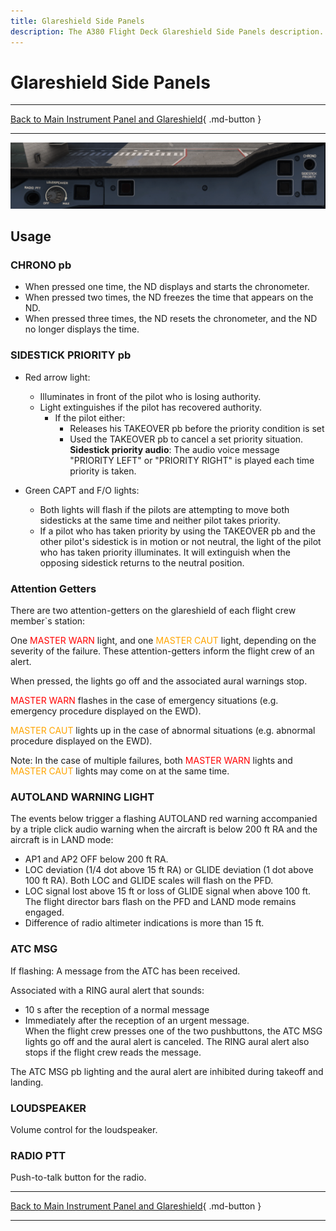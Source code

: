```yaml
---
title: Glareshield Side Panels
description: The A380 Flight Deck Glareshield Side Panels description.
---
```


# Glareshield Side Panels

---

[Back to Main Instrument Panel and Glareshield](../overviews/main-glare.md){ .md-button }

---

![img.png](../../../assets/a380x-briefing/flight-deck/glare/glareshield-side.png)

## Usage

### CHRONO pb

- When pressed one time, the ND displays and starts the chronometer.
- When pressed two times, the ND freezes the time that appears on the ND.
- When pressed three times, the ND resets the chronometer, and the ND no longer displays the time.

### SIDESTICK PRIORITY pb

- Red arrow light:
    - Illuminates in front of the pilot who is losing authority.
    - Light extinguishes if the pilot has recovered authority.
        - If the pilot either:
            - Releases his TAKEOVER pb before the priority condition is set
            - Used the TAKEOVER pb to cancel a set priority situation.<br/>
              **Sidestick priority audio**: The audio voice message "PRIORITY LEFT" or "PRIORITY RIGHT" is played each 
              time priority is taken.

- Green CAPT and F/O lights:
    - Both lights will flash if the pilots are attempting to move both sidesticks at the same time and neither pilot 
      takes priority.
    - If a pilot who has taken priority by using the TAKEOVER pb and the other pilot's sidestick is in motion or not 
      neutral, the light of the pilot who has taken priority illuminates. It will extinguish when the opposing sidestick 
      returns to the neutral position.

### Attention Getters

There are two attention-getters on the glareshield of each flight crew member\`s station:

One <span style="color:red;">MASTER WARN</span> light, and one <span style="color:orange;">MASTER CAUT</span> light,
depending on the severity of the failure. These attention-getters inform the flight crew of an alert.

When pressed, the lights go off and the associated aural warnings stop.

<span style="color:red;">MASTER WARN</span> flashes in the case of emergency situations (e.g. emergency procedure
displayed on the EWD).

<span style="color:orange;">MASTER CAUT</span> lights up in the case of abnormal situations (e.g. abnormal procedure
displayed on the EWD).

Note: In the case of multiple failures, both <span style="color:red;">MASTER WARN</span> lights and
<span style="color:orange;">MASTER CAUT</span> lights may come on at the same time.

### AUTOLAND WARNING LIGHT

The events below trigger a flashing AUTOLAND red warning accompanied by a triple click audio warning when the aircraft
is below 200 ft RA and the aircraft is in LAND mode:

- AP1 and AP2 OFF below 200 ft RA.
- LOC deviation (1/4 dot above 15 ft RA) or GLIDE deviation (1 dot above 100 ft RA). Both LOC and GLIDE scales will 
  flash on the PFD.
- LOC signal lost above 15 ft or loss of GLIDE signal when above 100 ft. The flight director bars flash on the PFD and 
  LAND mode remains engaged.
- Difference of radio altimeter indications is more than 15 ft.

### ATC MSG

If flashing: A message from the ATC has been received.

Associated with a RING aural alert that sounds:

- 10 s after the reception of a normal message
- Immediately after the reception of an urgent message.<br/>
  When the flight crew presses one of the two pushbuttons, the ATC MSG lights go off and the aural alert is canceled. 
  The RING aural alert also stops if the flight crew reads the message.

The ATC MSG pb lighting and the aural alert are inhibited during takeoff and landing.

### LOUDSPEAKER

Volume control for the loudspeaker.

### RADIO PTT

Push-to-talk button for the radio.

---

[Back to Main Instrument Panel and Glareshield](../overviews/main-glare.md){ .md-button }

---
